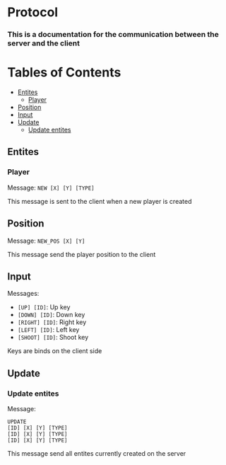 # Protocol

### This is a documentation for the communication between the server and the client

# Tables of Contents

- [Entites](#entites)
    - [Player](#player)
- [Position](#position)
- [Input](#input)
- [Update](#update)
    - [Update entites](#update-entites)

## Entites

### Player

Message: `NEW [X] [Y] [TYPE]`

This message is sent to the client when a new player is created


## Position

Message: `NEW_POS [X] [Y]`

This message send the player position to the client

## Input

Messages:

- `[UP] [ID]`: Up key
- `[DOWN] [ID]`: Down key
- `[RIGHT] [ID]`: Right key
- `[LEFT] [ID]`: Left key
- `[SHOOT] [ID]`: Shoot key

Keys are binds on the client side


## Update

### Update entites
Message:
```
UPDATE
[ID] [X] [Y] [TYPE]
[ID] [X] [Y] [TYPE]
[ID] [X] [Y] [TYPE]
```

This message send all entites currently created on the server
